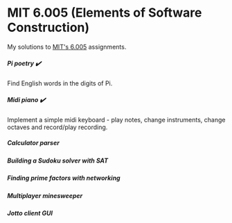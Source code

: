 # MIT 6.005 (Elements of Software Construction)
My solutions to [MIT's 6.005](http://ocw.mit.edu/courses/electrical-engineering-and-computer-science/6-005-elements-of-software-construction-fall-2011/index.htm) assignments.

##### Pi poetry :heavy_check_mark:
Find English words in the digits of Pi.

##### Midi piano :heavy_check_mark:
Implement a simple midi keyboard - play notes, change instruments, change octaves and record/play recording.

##### Calculator parser

##### Building a Sudoku solver with SAT 

##### Finding prime factors with networking

##### Multiplayer minesweeper

##### Jotto client GUI